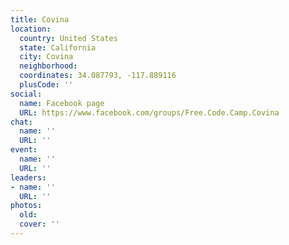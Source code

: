 ```yaml
---
title: Covina
location:
  country: United States
  state: California
  city: Covina
  neighborhood: 
  coordinates: 34.087793, -117.889116
  plusCode: ''
social:
  name: Facebook page
  URL: https://www.facebook.com/groups/Free.Code.Camp.Covina
chat:
  name: ''
  URL: ''
event:
  name: ''
  URL: ''
leaders:
- name: ''
  URL: ''
photos:
  old: 
  cover: ''
---
```

